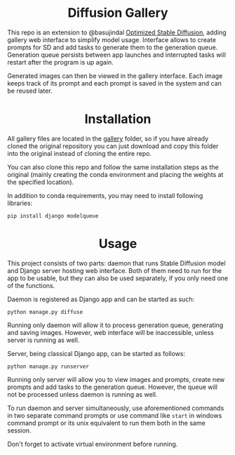 <h1 align="center">Diffusion Gallery</h1>

This repo is an extension to @basujindal [Optimized Stable Diffusion](https://github.com/basujindal/stable-diffusion), adding gallery web interface to simplify model usage.
Interface allows to create prompts for SD and add tasks to generate them to the generation queue. Generation queue persists between app launches and interrupted tasks will restart after the program is up again.

Generated images can then be viewed in the gallery interface.
Each image keeps track of its prompt and each prompt is saved in the system and can be reused later.

<h1 align="center">Installation</h1>

All gallery files are located in the [gallery](gallery) folder, so if you have already cloned the original repository you can just download and copy this folder into the original instead of cloning the entire repo. 

You can also clone this repo and follow the same installation steps as the original (mainly creating the conda environment and placing the weights at the specified location).

In addition to conda requirements, you may need to install following libraries:

```shell
pip install django modelqueue
```

<h1 align="center">Usage</h1>

This project consists of two parts: daemon that runs Stable Diffusion model and Django server hosting web interface. Both of them need to run for the app to be usable, but they can also be used separately, if you only need one of the functions.

Daemon is registered as Django app and can be started as such:

```shell
python manage.py diffuse
```

Running only daemon will allow it to process generation queue, generating and saving images. However, web interface will be inaccessible, unless server is running as well.

Server, being classical Django app, can be started as follows:

```shell
python manage.py runserver
```

Running only server will allow you to view images and prompts, create new prompts and add tasks to the generation queue. However, the queue will not be processed unless daemon is running as well.

To run daemon and server simultaneously, use aforementioned commands in two separate command prompts or use command like `start` in windows command prompt or its unix equivalent to run them both in the same session.

Don't forget to activate virtual environment before running.
